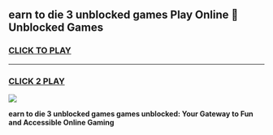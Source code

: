 
## earn to die 3 unblocked games Play Online 👋 Unblocked Games
<h3>
<a href="https://premium.freeplayer.one?title=earn_to_die_3_unblocked_games&ref=19F">CLICK TO PLAY</a></h3>
<hr>

<h3>
<a href="https://premium.freeplayer.one?title=earn_to_die_3_unblocked_games&ref=19F">CLICK 2 PLAY</a>
  
</h3>

<a href="https://premium.freeplayer.one?title=earn_to_die_3_unblocked_games&ref=19F"><img src="https://clearcache.store/games.png"></a>


**earn to die 3 unblocked games games unblocked: Your Gateway to Fun and Accessible Online Gaming**
